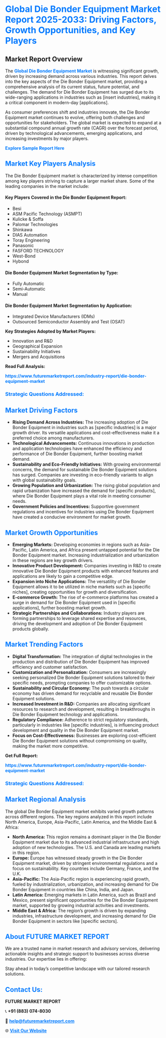<h1 style="color: #007BFF;">Global Die Bonder Equipment Market Report 2025-2033: Driving Factors, Growth Opportunities, and Key Players</h1>

<section id="overview">
<h2>Market Report Overview</h2>
<p>The <a href="https://www.futuremarketreport.com/industry-report/die-bonder-equipment-market" style="color: #007BFF; text-decoration: none;"><strong>Global Die Bonder Equipment Market</strong></a> is witnessing significant growth, driven by increasing demand across various industries. This report delves into the key aspects of the Die Bonder Equipment market, providing a comprehensive analysis of its current status, future potential, and challenges. The demand for Die Bonder Equipment has surged due to its wide-ranging applications in industries such as [insert industries], making it a critical component in modern-day [applications].</p>
<p>As consumer preferences shift and industries innovate, the Die Bonder Equipment market continues to evolve, offering both challenges and opportunities for stakeholders. The global market is expected to expand at a substantial compound annual growth rate (CAGR) over the forecast period, driven by technological advancements, emerging applications, and increasing investments by major players.</p>
</section>

<section id="overview">
<p><a href="https://www.futuremarketreport.com/request-sample/reportId=109929" style="color: #007BFF; text-decoration: none;"><strong>Explore Sample Report Here</strong></a></p>
</section>

<section id="key-players">
<h2 style="color: #007BFF;">Market Key Players Analysis</h2>
<p>The Die Bonder Equipment market is characterized by intense competition among key players striving to capture a larger market share. Some of the leading companies in the market include:</p>
<h4>Key Players Covered in the Die Bonder Equipment Report:</h4>
<ul><li>Besi</li><li>ASM Pacific Technology (ASMPT)</li><li>Kulicke &amp; Soffa</li><li>Palomar Technologies</li><li>Shinkawa</li><li>DIAS Automation</li><li>Toray Engineering</li><li>Panasonic</li><li>FASFORD TECHNOLOGY</li><li>West-Bond</li><li>Hybond</li></ul>
<h4>Die Bonder Equipment Market Segmentation by Type:</h4>
<ul><li>Fully Automatic</li><li>Semi-Automatic</li><li>Manual</li></ul>

<h4>Die Bonder Equipment Market Segmentation by Application:</h4>
<ul><li>Integrated Device Manufacturers (IDMs)</li><li>Outsourced Semiconductor Assembly and Test (OSAT)</li></ul>
<p><strong>Key Strategies Adopted by Market Players:</strong></p>
<ul>
<li>Innovation and R&D</li>
<li>Geographical Expansion</li>
<li>Sustainability Initiatives</li>
<li>Mergers and Acquisitions</li>
</ul>
</section>

<section>
<p><strong>Read Full Analysis: </strong></p><a href="https://www.futuremarketreport.com/industry-report/die-bonder-equipment-market" style="color: #007BFF; text-decoration: none;"><strong>https://www.futuremarketreport.com/industry-report/die-bonder-equipment-market</strong></a>
<h3 style="color: #007BFF;">Strategic Questions Addressed:</h3>
</section>

<section id="driving-factors">
<h2 style="color: #007BFF;">Market Driving Factors</h2>
<ul>
<li><strong>Rising Demand Across Industries:</strong> The increasing adoption of Die Bonder Equipment in industries such as [specific industries] is a major growth driver. Its versatile applications and cost-effectiveness make it a preferred choice among manufacturers.</li>
<li><strong>Technological Advancements:</strong> Continuous innovations in production and application technologies have enhanced the efficiency and performance of Die Bonder Equipment, further boosting market demand.</li>
<li><strong>Sustainability and Eco-Friendly Initiatives:</strong> With growing environmental concerns, the demand for sustainable Die Bonder Equipment solutions has surged. Companies are investing in eco-friendly variants to align with global sustainability goals.</li>
<li><strong>Growing Population and Urbanization:</strong> The rising global population and rapid urbanization have increased the demand for [specific products], where Die Bonder Equipment plays a vital role in meeting consumer needs.</li>
<li><strong>Government Policies and Incentives:</strong> Supportive government regulations and incentives for industries using Die Bonder Equipment have created a conducive environment for market growth.</li>
</ul>
</section>

<section id="growth-opportunities">
<h2 style="color: #007BFF;">Market Growth Opportunities</h2>
<ul>
<li><strong>Emerging Markets:</strong> Developing economies in regions such as Asia-Pacific, Latin America, and Africa present untapped potential for the Die Bonder Equipment market. Increasing industrialization and urbanization in these regions are key growth drivers.</li>
<li><strong>Innovative Product Development:</strong> Companies investing in R&D to create innovative Die Bonder Equipment products with enhanced features and applications are likely to gain a competitive edge.</li>
<li><strong>Expansion into Niche Applications:</strong> The versatility of Die Bonder Equipment allows it to be utilized in niche markets such as [specific niches], creating opportunities for growth and diversification.</li>
<li><strong>E-commerce Growth:</strong> The rise of e-commerce platforms has created a surge in demand for Die Bonder Equipment used in [specific applications], further boosting market growth.</li>
<li><strong>Strategic Partnerships and Collaborations:</strong> Industry players are forming partnerships to leverage shared expertise and resources, driving the development and adoption of Die Bonder Equipment products globally.</li>
</ul>
</section>

<section id="trending-factors">
<h2 style="color: #007BFF;">Market Trending Factors</h2>
<ul>
<li><strong>Digital Transformation:</strong> The integration of digital technologies in the production and distribution of Die Bonder Equipment has improved efficiency and customer satisfaction.</li>
<li><strong>Customization and Personalization:</strong> Consumers are increasingly seeking personalized Die Bonder Equipment solutions tailored to their specific needs, prompting companies to offer customizable options.</li>
<li><strong>Sustainability and Circular Economy:</strong> The push towards a circular economy has driven demand for recyclable and reusable Die Bonder Equipment solutions.</li>
<li><strong>Increased Investment in R&D:</strong> Companies are allocating significant resources to research and development, resulting in breakthroughs in Die Bonder Equipment technology and applications.</li>
<li><strong>Regulatory Compliance:</strong> Adherence to strict regulatory standards, particularly in industries like [specific industries], is influencing product development and quality in the Die Bonder Equipment market.</li>
<li><strong>Focus on Cost-Effectiveness:</strong> Businesses are exploring cost-efficient Die Bonder Equipment solutions without compromising on quality, making the market more competitive.</li>
</ul>
</section>

<section>
<p><strong>Get Full Report: </strong></p><a href="https://www.futuremarketreport.com/industry-report/die-bonder-equipment-market" style="color: #007BFF; text-decoration: none;"><strong>https://www.futuremarketreport.com/industry-report/die-bonder-equipment-market</strong></a>
<h3 style="color: #007BFF;">Strategic Questions Addressed:</h3>
</section>


<section id="regional-analysis">
<h2 style="color: #007BFF;">Market Regional Analysis</h2>
<p>The global Die Bonder Equipment market exhibits varied growth patterns across different regions. The key regions analyzed in this report include North America, Europe, Asia-Pacific, Latin America, and the Middle East & Africa:</p>
<ul>
<li><strong>North America:</strong> This region remains a dominant player in the Die Bonder Equipment market due to its advanced industrial infrastructure and high adoption of new technologies. The U.S. and Canada are leading markets in this region.</li>
<li><strong>Europe:</strong> Europe has witnessed steady growth in the Die Bonder Equipment market, driven by stringent environmental regulations and a focus on sustainability. Key countries include Germany, France, and the U.K.</li>
<li><strong>Asia-Pacific:</strong> The Asia-Pacific region is experiencing rapid growth, fueled by industrialization, urbanization, and increasing demand for Die Bonder Equipment in countries like China, India, and Japan.</li>
<li><strong>Latin America:</strong> Emerging markets in Latin America, such as Brazil and Mexico, present significant opportunities for the Die Bonder Equipment market, supported by growing industrial activities and investments.</li>
<li><strong>Middle East & Africa:</strong> The region’s growth is driven by expanding industries, infrastructure development, and increasing demand for Die Bonder Equipment in sectors like [specific sectors].</li>
</ul>
</section>

<footer>
<h2 style="color: #007BFF;">About FUTURE MARKET REPORT</h2>
<p>We are a trusted name in market research and advisory services, delivering actionable insights and strategic support to businesses across diverse industries. Our expertise lies in offering:</p>

<p>Stay ahead in today’s competitive landscape with our tailored research solutions.</p>

<h2 style="color: #007BFF;">Contact Us:</h2>
<p><strong>FUTURE MARKET REPORT</strong></p>
<p>📞 <strong>+91 (883) 074-8030</strong></p>
<p>📧 <strong><a href="mailto:help@futuremarketreport.com" style="color: #007BFF;">help@futuremarketreport.com</a></strong></p>
<p>🌐 <strong><a href="https://www.futuremarketreport.com/" style="color: #007BFF;">Visit Our Website</a></strong></p>
</footer>